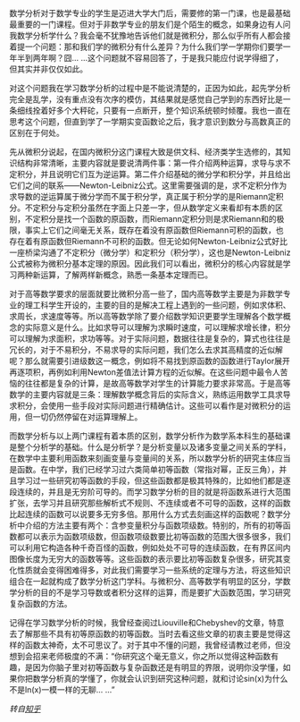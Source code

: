 <!--
{
"name":"20151226",
"author": "ckeyer",
"head": "http://moefq.com/images/2015/11/23/2341564017cc8b9a8e6a19963f82125b.png",
"date": "2015-12-26",
"title": "高数与数分的区别与联系",
"tags": ["数学", "数学分析", "高等数学"],
"category": ["好文分享"],
"status": "publish",
"summary": "微积分是数学工具，数学分析是数学思想。"
}
-->

数学分析对于数学专业的学生是迈进大学大门后，需要修的第一门课，也是最基础最重要的一门课程。但对于非数学专业的朋友们是个陌生的概念，如果身边有人问我数学分析学什么？我会毫不犹豫地告诉他们就是微积分，那么似乎所有人都会接着提一个问题：那和我们学的微积分有什么差异？为什么我们学一学期你们要学一年半到两年啊？囧... ...这个问题就不容易回答了，于是我只能应付说学得细了，但其实并非仅仅如此。

对这个问题我在学习数学分析的过程中是不能说清楚的，正因为如此，起先学分析完全是乱学，没有重点没有次序的模仿，其结果就是感觉自己学到的东西好比是一条细线拴着好多个大秤砣，只要有一点断开，整个知识系统顿时倾覆。我也一直在思考这个问题，但直到学了一学期实变函数论之后，我才意识到数分与高数真正的区别在于何处。

先从微积分说起，在国内微积分这门课程大致是供文科、经济类学生选修的，其知识结构非常清晰，主要内容就是要说清两件事：第一件介绍两种运算，求导与求不定积分，并且说明它们互为逆运算。第二件介绍基础的微分学和积分学，并且给出它们之间的联系——Newton-Leibniz公式。这里需要强调的是，求不定积分作为求导数的逆运算属于微分学而不属于积分学，真正属于积分学的是Riemann定积分。不定积分与定积分虽然在字面上只差一字，但从数学定义来看却有本质的区别，不定积分是找一个函数的原函数，而Riemann定积分则是求Riemann和的极限，事实上它们之间毫无关系，既存在着没有原函数但Riemann可积的函数，也存在着有原函数但Riemann不可积的函数。但无论如何Newton-Leibniz公式好比一座桥梁沟通了不定积分（微分学）和定积分（积分学），这也是Newton-Leibniz公式被称为微积分基本定理的原因。因此我们可以看出，微积分的核心内容就是学习两种新运算，了解两样新概念，熟悉一条基本定理而已。

对于高等数学要求的层面就要比微积分高一些了，国内高等数学主要是为非数学专业的理工科学生开设的，主要的目的是解决工程上遇到的一些问题，例如求体积、求周长，求速度等等。所以高等数学除了要介绍数学知识更要学生理解各个数学概念的实际意义是什么。比如求导可以理解为求瞬时速度，可以理解求增长律，积分可以理解为求面积，求功等等。对于实际问题，数据往往是复杂的，算式也往往是冗长的，对于不易积分，不易求导的实际问题，我们怎么去求其高精度的近似解呢？那么就需要引进级数这一概念，例如将不易找到原函数的函数进行Taylor展开再逐项积，再例如利用Newton差值法计算方程的近似解。在这些问题中最令人苦恼的往往都是复杂的计算，是故高等数学对学生的计算能力要求非常高。于是高等数学的主要内容就是三条：理解数学概念背后的实际含义，熟练运用数学工具求导求积分，会使用一些手段对实际问题进行精确估计。这些可以看作是对微积分的运用，但一切仍然停留在对运算理解上。

而数学分析与以上两门课程有着本质的区别，数学分析作为数学系本科生的基础课是整个分析学的基础。什么是分析学？是分析变量以及诸多变量之间关系的学科，在数学中主要利用函数来刻画变量与变量间的关系，所以数学分析的研究主体应当是函数。在中学，我们已经学习过六类简单初等函数（常指对幂，正反三角），并且学习过一些研究初等函数的手段，但这些函数都是极其特殊的，比如他们都是逐段连续的，并且是无穷阶可导的。而学习数学分析的目的就是将函数系进行大范围扩张，去学习并且研究那些解析式不规则、不连续或者不可导的函数，这样的函数比起连续的函数可以说要多无穷多倍。那用什么方式去刻画这样的函数呢？数学分析中介绍的方法主要有两个：含参变量积分与函数项级数。特别的，所有的初等函数都可以表示为函数项级数，但函数项级数要比初等函数的范围大很多很多，我们可以利用它构造各种千奇百怪的函数，例如处处不可导的连续函数，在有界区间内图像长度为无穷大的函数等等。这些函数的表示要比初等函数复杂很多，研究其变化性质就会变得困难得多，对此我们需要学习一些系统的定理与方法，将这些知识组合在一起就构成了数学分析这门学科。与微积分、高等数学有明显的区分，学数学分析的目的不是学习导数或者积分这样的运算，而是要扩大函数范围，学习研究复杂函数的方法。

记得在学习数学分析的时候，我曾经查阅过Liouville和Chebyshev的文章，特意去了解那些不具有初等原函数的初等函数。当时去看这些文章的初衷主要是觉得这样的函数太神奇，太不可思议了。对于其中不懂的问题，我曾经请教过老师，但没想到会招来老师极度的不满：“你研究这个毫无意义，你之所以觉得这种函数有趣，是因为你脑子里对初等函数与复杂函数还是有明显的界限，说明你没学懂，如果你把数学分析真的学懂了，你就会认识到研究这种问题，就和讨论sin(x)为什么不是ln(x)一模一样的无聊... ...”

*转自[知乎](https://www.zhihu.com/question/19745167/answer/22850327)*

